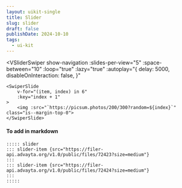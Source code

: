```yaml
---
layout: uikit-single
title: Slider
slug: slider
draft: false
publishDate: 2024-10-10
tags:
  - ui-kit
---
```


<script setup lang="ts">
import VSliderSwiper from 'UiKit/components/VSlider/VSliderSwiper.vue';
import { SwiperSlide } from 'swiper/vue';
</script>

<VSliderSwiper
    show-navigation
    :slides-per-view="5"
    :space-between="10"
    :loop="true"
    :lazy="true"
    :autoplay="{
        delay: 5000,
        disableOnInteraction: false,
    }"
>
    <SwiperSlide
        v-for="(item, index) in 6"
        :key="index + 1"
    >
        <img :src="`https://picsum.photos/200/300?random=${index}`" class="is--margin-top-0">
    </SwiperSlide>
</VSliderSwiper>


#### To add in markdown
```
::::: slider
::: slider-item {src="https://filer-api.advayta.org/v1.0/public/files/72423?size=medium"}
:::
::: slider-item {src="https://filer-api.advayta.org/v1.0/public/files/72424?size=medium"}
:::
:::::
```
